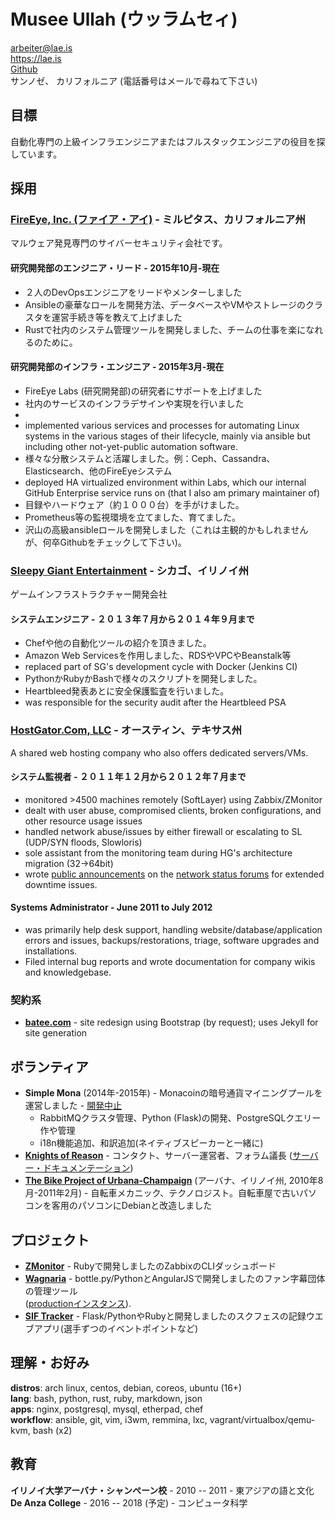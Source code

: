 # Musee Ullah (ウッラムセィ)

<arbeiter@lae.is>  
<https://lae.is>  
[Github](https://www.github.com/lae)  
サンノゼ、 カリフォルニア 
(電話番号はメールで尋ねて下さい)

## 目標

自動化専門の上級インフラエンジニアまたはフルスタックエンジニアの役目を探しています。

## 採用

### [FireEye, Inc. (ファイア・アイ)](https://fireeye.jp) - ミルピタス、カリフォルニア州

マルウェア発見専門のサイバーセキュリティ会社です。

#### 研究開発部のエンジニア・リード - 2015年10月-現在

- ２人のDevOpsエンジニアをリードやメンターしました
- Ansibleの豪華なロールを開発方法、データベースやVMやストレージのクラスタを運営手続き等を教えて上げました
- Rustで社内のシステム管理ツールを開発しました、チームの仕事を楽になれるのために。

#### 研究開発部のインフラ・エンジニア - 2015年3月-現在

- FireEye Labs (研究開発部)の研究者にサポートを上げました
- 社内のサービスのインフラデサインや実現を行いました
- 
- implemented various services and processes for automating Linux systems in 
  the various stages of their lifecycle, mainly via ansible but including other 
  not-yet-public automation software.
- 様々な分散システムと活躍しました。例：Ceph、Cassandra、Elasticsearch、他のFireEyeシステム
- deployed HA virtualized environment within Labs, which our internal GitHub
  Enterprise service runs on (that I also am primary maintainer of)
- 目録やハードウェア（約１０００台）を手がけました。
- Prometheus等の監視環境を立てました、育てました。
- 沢山の高級ansibleロールを開発しました（これは主観的かもしれませんが、何卒Githubをチェックして下さい)。


### [Sleepy Giant Entertainment](http://sleepygiant.com) - シカゴ、イリノイ州

ゲームインフラストラクチャー開発会社

#### システムエンジニア - ２０１３年７月から２０１４年９月まで

- Chefや他の自動化ツールの紹介を頂きました。
- Amazon Web Servicesを作用しました、RDSやVPCやBeanstalk等
- replaced part of SG's development cycle with Docker (Jenkins CI)
- PythonかRubyかBashで様々のスクリプトを開発しました。
- Heartbleed発表あとに安全保護監査を行いました。
- was responsible for the security audit after the Heartbleed PSA

### [HostGator.Com, LLC](http://hostgator.com) - オースティン、テキサス州

A shared web hosting company who also offers dedicated servers/VMs.

#### システム監視者 - ２０１１年１２月から２０１２年７月まで

- monitored >4500 machines remotely (SoftLayer) using Zabbix/ZMonitor
- dealt with user abuse, compromised clients, broken configurations, and other resource usage issues
- handled network abuse/issues by either firewall or escalating to SL (UDP/SYN floods, Slowloris)
- sole assistant from the monitoring team during HG's architecture migration (32->64bit)
- wrote [public announcements](http://forums.hostgator.com/search.php?do=finduser&u=126179) 
  on the [network status forums](http://forums.hostgator.com/network-status-f14.html) 
  for extended downtime issues.  

#### Systems Administrator - June 2011 to July 2012

- was primarily help desk support, handling website/database/application errors and
  issues, backups/restorations, triage, software upgrades and installations.
- Filed internal bug reports and wrote documentation for company wikis and knowledgebase.

### 契約系

* [**batee.com**](http://batee.com) - site redesign using Bootstrap (by 
  request); uses Jekyll for site generation

##  ボランティア 

* **Simple Mona** (2014年-2015年) - Monacoinの暗号通貨マイニングプールを運営しました - [開発中止](https://github.com/lae/simplemona)  
  - RabbitMQクラスタ管理、Python (Flask)の開発、PostgreSQLクエリー作や管理  
  - i18n機能追加、和訳追加(ネイティブスピーカーと一緒に)  
* [**Knights of Reason**](http://knightsofreason.net) - コンタクト、サーバー運営者、フォラム議長 ([サーバー・ドキュメンテーション](https://wiki.milkteafuzz.com))  
* [**The Bike Project of Urbana-Champaign**](http://thebikeproject.org)
  (アーバナ、イリノイ州, 2010年8月-2011年2月) - 自転車メカニック、テクノロジスト。自転車屋で古いパソコンを客用のパソコンにDebianと改造しました    

## プロジェクト

* [**ZMonitor**](https://github.com/lae/zmonitor) - Rubyで開発しましたのZabbixのCLIダッシュボード  
* [**Wagnaria**](https://github.com/lae/wagnaria) - bottle.py/PythonとAngularJSで開発しましたのファン字幕団体の管理ツール  
  ([productionインスタンス](https://c.milkteafuzz.com/)).  
* [**SIF Tracker**](https://github.com/lae/sift) - Flask/PythonやRubyと開発しましたのスクフェスの記録ウエブアプリ(選手ずつのイベントポイントなど)  

## 理解・お好み

**distros**: arch linux, centos, debian, coreos, ubuntu (16+)  
**lang**: bash, python, rust, ruby, markdown, json  
**apps**: nginx, postgresql, mysql, etherpad, chef  
**workflow**: ansible, git, vim, i3wm, remmina, lxc, vagrant/virtualbox/qemu-kvm, bash (x2)

## 教育

**イリノイ大学アーバナ・シャンぺーン校** - 2010 -- 2011 - 東アジアの語と文化
**De Anza College** - 2016 -- 2018 (予定) - コンピュータ科学
